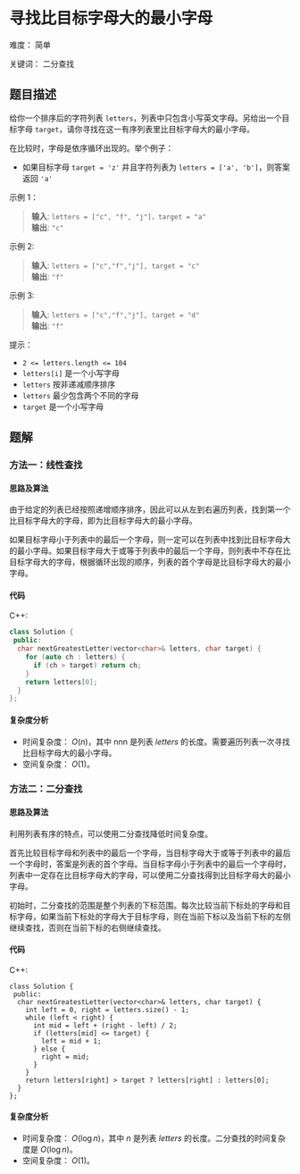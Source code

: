 # 寻找比目标字母大的最小字母

难度： 简单

关键词： 二分查找

## 题目描述

给你一个排序后的字符列表 `letters`，列表中只包含小写英文字母。另给出一个目标字母 `target`，请你寻找在这一有序列表里比目标字母大的最小字母。

在比较时，字母是依序循环出现的。举个例子：

* 如果目标字母 `target = 'z'` 并且字符列表为 `letters = ['a', 'b']`，则答案返回 `'a'`

示例 1：

>**输入**: `letters = ["c", "f", "j"]，target = "a"` <br>
**输出**: `"c"`

示例 2:

>**输入**: `letters = ["c","f","j"], target = "c"` <br>
**输出**: `"f"`

示例 3:

>**输入**: `letters = ["c","f","j"], target = "d"` <br>
**输出**: `"f"`

提示：

* `2 <= letters.length <= 104`
* `letters[i]` 是一个小写字母
* `letters` 按非递减顺序排序
* `letters` 最少包含两个不同的字母
* `target` 是一个小写字母

## 题解

### 方法一：线性查找

#### 思路及算法

由于给定的列表已经按照递增顺序排序，因此可以从左到右遍历列表，找到第一个比目标字母大的字母，即为比目标字母大的最小字母。

如果目标字母小于列表中的最后一个字母，则一定可以在列表中找到比目标字母大的最小字母。如果目标字母大于或等于列表中的最后一个字母，则列表中不存在比目标字母大的字母，根据循环出现的顺序，列表的首个字母是比目标字母大的最小字母。

#### 代码

C++:
```cpp
class Solution {
 public:
  char nextGreatestLetter(vector<char>& letters, char target) {
    for (auto ch : letters) {
      if (ch > target) return ch;
    }
    return letters[0];
  }
};
```

#### 复杂度分析

* 时间复杂度： $O(n)$，其中 nnn 是列表 $letters$ 的长度。需要遍历列表一次寻找比目标字母大的最小字母。
* 空间复杂度： $O(1)$。

### 方法二：二分查找

#### 思路及算法

利用列表有序的特点，可以使用二分查找降低时间复杂度。

首先比较目标字母和列表中的最后一个字母，当目标字母大于或等于列表中的最后一个字母时，答案是列表的首个字母。当目标字母小于列表中的最后一个字母时，列表中一定存在比目标字母大的字母，可以使用二分查找得到比目标字母大的最小字母。

初始时，二分查找的范围是整个列表的下标范围。每次比较当前下标处的字母和目标字母，如果当前下标处的字母大于目标字母，则在当前下标以及当前下标的左侧继续查找，否则在当前下标的右侧继续查找。

#### 代码

C++:
```
class Solution {
 public:
  char nextGreatestLetter(vector<char>& letters, char target) {
    int left = 0, right = letters.size() - 1;
    while (left < right) {
      int mid = left + (right - left) / 2;
      if (letters[mid] <= target) {
        left = mid + 1;
      } else {
        right = mid;
      }
    }
    return letters[right] > target ? letters[right] : letters[0];
  }
};
```

#### 复杂度分析

* 时间复杂度： $O(\log n)$，其中 $n$ 是列表 $letters$ 的长度。二分查找的时间复杂度是 $O(\log n)$。
* 空间复杂度： $O(1)$。